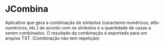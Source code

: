 JCombina
========

Aplicativo que gera a combinação de símbolos (caracteres numéricos, alfa-numéricos, etc.) de acordo com os símbolos e a quantidade de casas a serem combinados. O resultado da combinação é exportado para um arquivo TXT. (Combinação não tem repetição)